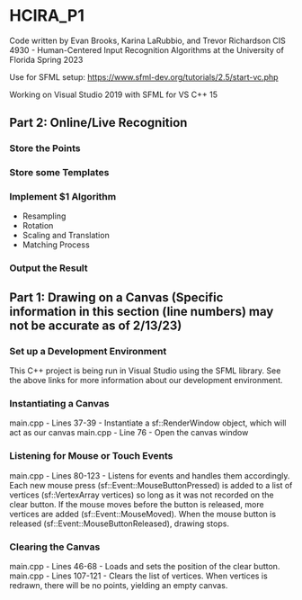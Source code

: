 # HCIRA_P1
Code written by Evan Brooks, Karina LaRubbio, and Trevor Richardson
CIS 4930 - Human-Centered Input Recognition Algorithms at the University of Florida
Spring 2023

Use for SFML setup: https://www.sfml-dev.org/tutorials/2.5/start-vc.php

Working on Visual Studio 2019 with SFML for VS C++ 15

## Part 2: Online/Live Recognition
### Store the Points

### Store some Templates

### Implement $1 Algorithm
- Resampling
- Rotation
- Scaling and Translation
- Matching Process
### Output the Result

## Part 1: Drawing on a Canvas (Specific information in this section (line numbers) may not be accurate as of 2/13/23)
### Set up a Development Environment
This C++ project is being run in Visual Studio using the SFML library. See the above links for more information about our development environment. 
### Instantiating a Canvas
main.cpp - Lines 37-39 - Instantiate a sf::RenderWindow object, which will act as our canvas
main.cpp - Line 76 - Open the canvas window
### Listening for Mouse or Touch Events
main.cpp - Lines 80-123 - Listens for events and handles them accordingly. Each new mouse press (sf::Event::MouseButtonPressed) is added to a list of vertices (sf::VertexArray vertices) so long as it was not recorded on the clear button. If the mouse moves before the button is released, more vertices are added (sf::Event::MouseMoved). When the mouse button is released (sf::Event::MouseButtonReleased), drawing stops. 
### Clearing the Canvas
main.cpp - Lines 46-68 - Loads and sets the position of the clear button.
main.cpp - Lines 107-121 - Clears the list of vertices. When vertices is redrawn, there will be no points, yielding an empty canvas. 

